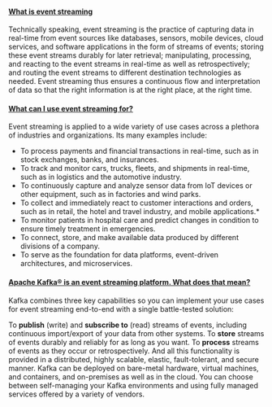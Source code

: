 #### <ins>What is event streaming</ins> ####
Technically speaking, event streaming is the practice of capturing data in real-time from event sources like databases, sensors, mobile devices, cloud services, and software applications in the form of streams of events; storing these event streams durably for later retrieval; manipulating, processing, and reacting to the event streams in real-time as well as retrospectively; and routing the event streams to different destination technologies as needed. Event streaming thus ensures a continuous flow and interpretation of data so that the right information is at the right place, at the right time.



#### <ins>What can I use event streaming for?</ins> ####
Event streaming is applied to a wide variety of use cases across a plethora of industries and organizations. Its many examples include:

* To process payments and financial transactions in real-time, such as in stock exchanges, banks, and insurances.
* To track and monitor cars, trucks, fleets, and shipments in real-time, such as in logistics and the automotive industry.
* To continuously capture and analyze sensor data from IoT devices or other equipment, such as in factories and wind parks.
* To collect and immediately react to customer interactions and orders, such as in retail, the hotel and travel industry, and mobile applications.* 
* To monitor patients in hospital care and predict changes in condition to ensure timely treatment in emergencies.
* To connect, store, and make available data produced by different divisions of a company.
* To serve as the foundation for data platforms, event-driven architectures, and microservices.

#### <ins>Apache Kafka® is an event streaming platform. What does that mean?</ins> ####

Kafka combines three key capabilities so you can implement your use cases for event streaming end-to-end with a single battle-tested solution:

To **publish** (write) and **subscribe to** (read) streams of events, including continuous import/export of your data from other systems.
To **store** streams of events durably and reliably for as long as you want.
To **process** streams of events as they occur or retrospectively.
And all this functionality is provided in a distributed, highly scalable, elastic, fault-tolerant, and secure manner. Kafka can be deployed on bare-metal hardware, virtual machines, and containers, and on-premises as well as in the cloud. You can choose between self-managing your Kafka environments and using fully managed services offered by a variety of vendors.
